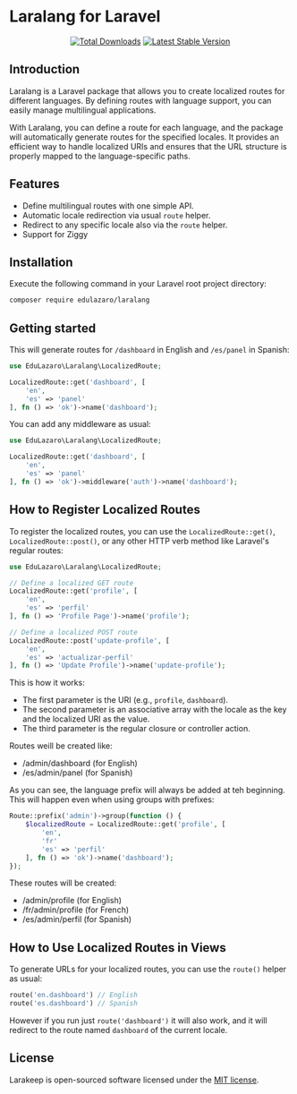 # Laralang for Laravel

<p align="center">
    <a href="https://packagist.org/packages/edulazaro/laralang"><img src="https://img.shields.io/packagist/dt/edulazaro/laralang" alt="Total Downloads"></a>
    <a href="https://packagist.org/packages/edulazaro/laralang"><img src="https://img.shields.io/packagist/v/edulazaro/laralang" alt="Latest Stable Version"></a>
</p>

## Introduction

Laralang is a Laravel package that allows you to create localized routes for different languages. By defining routes with language support, you can easily manage multilingual applications.

With Laralang, you can define a route for each language, and the package will automatically generate routes for the specified locales. It provides an efficient way to handle localized URIs and ensures that the URL structure is properly mapped to the language-specific paths.

## Features

- Define multilingual routes with one simple API.
- Automatic locale redirection via usual `route` helper.
- Redirect to any specific locale also via the `route` helper.
- Support for Ziggy

## Installation

Execute the following command in your Laravel root project directory:

```bash
composer require edulazaro/laralang
```

## Getting started

This will generate routes for `/dashboard` in English and `/es/panel` in Spanish:

```php
use EduLazaro\Laralang\LocalizedRoute;

LocalizedRoute::get('dashboard', [
    'en',
    'es' => 'panel'
], fn () => 'ok')->name('dashboard');
```

You can add any middleware as usual:


```php
use EduLazaro\Laralang\LocalizedRoute;

LocalizedRoute::get('dashboard', [
    'en',
    'es' => 'panel'
], fn () => 'ok')->middleware('auth')->name('dashboard');
```

## How to Register Localized Routes

To register the localized routes, you can use the `LocalizedRoute::get()`, `LocalizedRoute::post()`, or any other HTTP verb method like Laravel's regular routes:

```php
use EduLazaro\Laralang\LocalizedRoute;

// Define a localized GET route
LocalizedRoute::get('profile', [
    'en',
    'es' => 'perfil'
], fn () => 'Profile Page')->name('profile');

// Define a localized POST route
LocalizedRoute::post('update-profile', [
    'en',
    'es' => 'actualizar-perfil'
], fn () => 'Update Profile')->name('update-profile');
```

This is how it works:

* The first parameter is the URI (e.g., `profile`, `dashboard`).
* The second parameter is an associative array with the locale as the key and the localized URI as the value.
* The third parameter is the regular closure or controller action.

Routes weill be created like:

* /admin/dashboard (for English)
* /es/admin/panel (for Spanish)

As you can see, the language prefix will always be added at teh beginning. This will happen even when using groups with prefixes:

```php
Route::prefix('admin')->group(function () {
    $localizedRoute = LocalizedRoute::get('profile', [
        'en',
        'fr'
        'es' => 'perfil'
    ], fn () => 'ok')->name('dashboard');
});
```

These routes will be created:

* /admin/profile (for English)
* /fr/admin/profile (for French)
* /es/admin/perfil (for Spanish)


## How to Use Localized Routes in Views

To generate URLs for your localized routes, you can use the `route()` helper as usual:

```php
route('en.dashboard') // English
route('es.dashboard') // Spanish
```

However if you run just `route('dashboard')` it will also work, and it will redirect to the route named `dashboard` of the current locale.

## License

Larakeep is open-sourced software licensed under the [MIT license](LICENSE.md).
